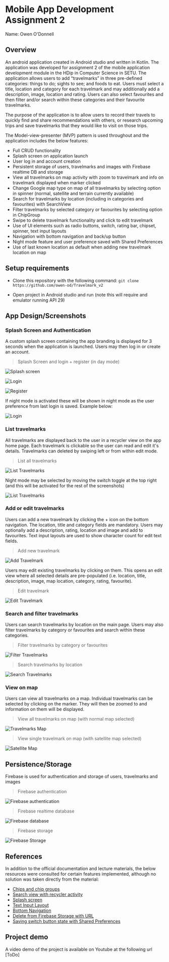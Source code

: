 # Mobile App Development Assignment 2

Name: Owen O'Donnell

## Overview

An android application created in Android studio and written in Kotlin. The application was developed for assignment 2 of the mobile application development module in the HDip in Computer Science in SETU. The application allows users to add “travelmarks” in three pre-defined categories: things to do; sights to see; and foods to eat. Users must select a title, location and category for each travelmark and may additionally add a description, image, location and rating.
Users can also select favourites and then filter and/or search within these categories and their favourite travelmarks.

The purpose of the application is to allow users to record their travels to quickly find and share recommendations with others, or research upcoming trips and save travelmarks that they would like to visit on those trips. 

The Model-view-presenter (MVP) pattern is used throughout and the application includes the below features:

+ Full CRUD functionality
+ Splash screen on application launch
+ User log in and account creation
+ Persistent storage of users, travelmarks and images with Firebase realtime DB and storage
+ View all travelmarks on map activity with zoom to travelmark and info on travelmark displayed when marker clicked
+ Change Google map type on map of all travelmarks by selecting option in spinner (normal, satellite and terrain currently available)
+ Search for travelmarks by location (including in categories and favourites) with SearchView
+ Filter travelmarks by selected category or favourites by selecting option in ChipGroup
+ Swipe to delete travelmark functionality and click to edit travelmark
+ Use of UI elements such as radio buttons, switch, rating bar, chipset, spinner, text input layouts
+ Navigation with bottom navigation and back/up button
+ Night mode feature and user preference saved with Shared Preferences
+ Use of last known location as default when adding new travelmark location on map

## Setup requirements

+ Clone this repository with the following command: `git clone https://github.com/owen-od/Travelmark_v2`

+ Open project in Android studio and run (note this will require and emulator running API 29)

## App Design/Screenshots

### Splash Screen and Authentication

A custom splash screen containing the app branding is displayed for 3 seconds when the application is launched.
Users may then log in or create an account.

>Splash Screen and login + register (in day mode)

![Splash screen](/app/src/images/splash_day.PNG)

![Login](/app/src/images/login_day.PNG)

![Register](/app/src/images/register_day.PNG)

If night mode is activated these will be shown in night mode as the user preference from last login is saved. Example below:

![Login](/app/src/images/login_night.PNG)

### List travelmarks

All travelmarks are displayed back to the user in a recycler view on the app home page. Each travelmark is clickable so the user can read and edit it's details. Travelmarks can deleted by swiping left or from within edit mode.

>List all travelmarks

![List Travelmarks](/app/src/images/travelmark_list_day.PNG)

Night mode may be selected by moving the switch toggle at the top right (and this will be activated for the rest of the screenshots)

![List Travelmarks](/app/src/images/travelmark_list.PNG)

### Add or edit travelmarks

Users can add a new travelmark by clicking the + icon on the bottom navigation. The location, title and category fields are mandatory. Users may optionally add a description, rating, location and image and add to favourites. Text input layouts are used to show character count for edit text fields. 

>Add new travelmark

![Add Travelmark](/app/src/images/travelmark_add.PNG)

Users may edit existing travelmarks by clicking on them. This opens an edit view where all selected details are pre-populated (i.e. location, title, description, image, map location, category, rating, favourite).

>Edit travelmark

![Edit Travelmark](/app/src/images/travelmark_edit.PNG)

### Search and filter travelmarks

Users can search travelmarks by location on the main page. Users may also filter travelmarks by category or favourites and search within these categories.

>Filter travelmarks by category or favourites

![Filter Travelmarks](/app/src/images/travelmark_favourites.PNG)

>Search travelmarks by location

![Search Travelmarks](/app/src/images/travelmark_search.PNG)

### View on map

Users can view all travelmarks on a map. Individual travelmarks can be selected by clicking on the marker. They will then be zoomed to and information on them will be displayed.

>View all travelmarks on map (with normal map selected)

![Travelmarks Map](/app/src/images/travelmark_map_all.PNG)

>View single travelmark on map (with satellite map selected)

![Satellite Map](/app/src/images/travelmark_map_satellite.PNG)

## Persistence/Storage

Firebase is used for authentication and storage of users, travelmarks and images

>Firebase authentication

![Firebase authentication](/app/src/images/firebase_auth.PNG)

>Firebase realtime database

![Firebase database](/app/src/images/firebase_db.PNG)

>Firebase storage

![Firebase Storage](/app/src/images/firebase_storage.PNG)

## References

In addition to the official documentation and lecture materials, the below resources were consulted for certain features implemented, although no solution was taken directly from the material:

+ [Chips and chip groups](https://www.digitalocean.com/community/tutorials/android-p-chips-chipgroup)
+ [Search view with recycler activity](https://www.geeksforgeeks.org/android-searchview-with-recyclerview-using-kotlin/)
+ [Splash screen](https://www.youtube.com/watch?v=Q0gRqbtFLcw&ab_channel=Stevdza-San)
+ [Text Input Layout](https://www.geeksforgeeks.org/how-to-use-material-text-input-layout-in-android/)
+ [Bottom Navigation](https://www.geeksforgeeks.org/bottom-navigation-bar-in-android-using-kotlin/)
+ [Delete from Firebase Storage with URL](https://stackoverflow.com/questions/45103085/deleting-file-from-firebase-storage-using-url)
+ [Saving switch button state with Shared Preferences](https://www.geeksforgeeks.org/how-to-save-switch-button-state-in-android/)

## Project demo

A video demo of the project is available on Youtube at the following url [ToDo]
